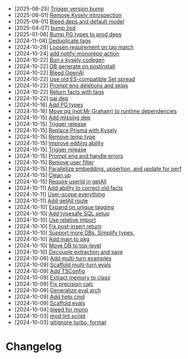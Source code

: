 - [2025-06-25] [Trigger version bump](https://github.com/RubricLab/memory/commit/210ddb2d2901fbccd2ab6023007f93a6365c1833)
- [2025-06-01] [Remove Kysely introspection](https://github.com/RubricLab/memory/commit/6a2060b3283fa712938b5653ac84ac6f99d83254)
- [2025-06-01] [Bleed deps and default model](https://github.com/RubricLab/memory/commit/c43d4c054fe1d7d2a013a3b662e68d6bc6228fc8)
- [2025-04-07] [bump zod](https://github.com/RubricLab/memory/commit/b7200c75c726a07b6e503e48fc52cd48333d4ffd)
- [2025-01-06] [Bump PG types to prod deps](https://github.com/RubricLab/memory/commit/65d9dd2b35d5a2d1e7fd24f963b594a42223c265)
- [2024-11-08] [Deduplicate tags](https://github.com/RubricLab/memory/commit/f310bf6ca22d794764fe470e54687025be81137b)
- [2024-10-28] [Loosen requirement on tag match](https://github.com/RubricLab/memory/commit/691545e6a012c6f0a7263dbc4d2ceff9837dc3fd)
- [2024-10-24] [add notify-monorepo action](https://github.com/RubricLab/memory/commit/53d286bb680f8785ebd63806f5bc2a4514ec9bbc)
- [2024-10-22] [Bun x kysely codegen](https://github.com/RubricLab/memory/commit/d0dfa75f9bc720454301e751d91bf8410e7d60f5)
- [2024-10-22] [DB generate on postinstall](https://github.com/RubricLab/memory/commit/2aef7c241b719d7baba6dc5daef6d53407540b60)
- [2024-10-22] [Bleed OpenAI](https://github.com/RubricLab/memory/commit/8f9ad0f4af1362c92b596817755ef5ed4afd3c98)
- [2024-10-22] [Use old ES-compatible Set spread](https://github.com/RubricLab/memory/commit/75a93b6fa36f295e66461d204cdc9e5ee9b00fcc)
- [2024-10-22] [Prompt eng deletions and skips](https://github.com/RubricLab/memory/commit/faa1c882d7ee8e7ff0acf36b192f7b98e81a3818)
- [2024-10-22] [Return facts with tags](https://github.com/RubricLab/memory/commit/8d894a20b2766e90f9c1ea8d1e4c7bfa04e99c28)
- [2024-10-22] [oai dep](https://github.com/RubricLab/memory/commit/e1a3c68f9c172d880bc2852680c97dac083ecaae)
- [2024-10-16] [Add PG types](https://github.com/RubricLab/memory/commit/0c5c10da97c1730b8556e00ac14fadb7f8665344)
- [2024-10-16] [Move pg (not Mr Graham) to runtime dependencies](https://github.com/RubricLab/memory/commit/da11d66302671f11119f1b17343b1449e7c51a95)
- [2024-10-15] [Add missing dep](https://github.com/RubricLab/memory/commit/9b0ce49f7a873fa1745d9e262e23405c04a5913e)
- [2024-10-15] [Trigger release](https://github.com/RubricLab/memory/commit/b737b478caadd3c5a57cf0aa1e75bab81804819e)
- [2024-10-15] [Replace Prisma with Kysely](https://github.com/RubricLab/memory/commit/fed6f2022cb78052d4afbb1c63d95f40e7e01832)
- [2024-10-15] [Remove temp type](https://github.com/RubricLab/memory/commit/7edd19d51c8b3d0d9f8625e996e4818614e731dd)
- [2024-10-15] [Improve editing ability](https://github.com/RubricLab/memory/commit/c4e105be1a85152af88e77c9b41ef061660e7138)
- [2024-10-15] [Trigger release](https://github.com/RubricLab/memory/commit/cb0a86ef9092c626da76b2aa74fd497afaeb7601)
- [2024-10-15] [Prompt eng and handle errors](https://github.com/RubricLab/memory/commit/fd5267164d4af76b0ec26846cb0f54f906825f82)
- [2024-10-15] [Remove user filter](https://github.com/RubricLab/memory/commit/a879c56559e8cbbd82b317ed53d8c49cf0aab98d)
- [2024-10-15] [Parallelize embedding, upsertion, and update for perf](https://github.com/RubricLab/memory/commit/38f574d2ba7c00f74f9a97a8e21e05315b47f118)
- [2024-10-15] [Clean up](https://github.com/RubricLab/memory/commit/0d5f66305ae9c973f7667576b8b7a966c67acbd7)
- [2024-10-15] [Require userId in getAll](https://github.com/RubricLab/memory/commit/17a1f03ce3817a9aed9391380ff340db15214046)
- [2024-10-11] [Add ability to correct old facts](https://github.com/RubricLab/memory/commit/2fc23586e30ca4e5366cada37c2e04d8647db3e5)
- [2024-10-11] [User-scope everything](https://github.com/RubricLab/memory/commit/621f063252eff5d8999173494b4c17f223f0d903)
- [2024-10-11] [Add getAll route](https://github.com/RubricLab/memory/commit/71eb1f5d7afbb26390d2b2617081b46301e9022c)
- [2024-10-10] [Expand on unique tagging](https://github.com/RubricLab/memory/commit/3c550db0b9cce3ce9f54fc56ecc6716d8475b397)
- [2024-10-10] [Add typesafe SQL setup](https://github.com/RubricLab/memory/commit/9acd10a3be5e0335970ca8f551a03847e04fcdda)
- [2024-10-10] [Use relative import](https://github.com/RubricLab/memory/commit/2161e8cc919ac63da4b092b61ff811566417bc08)
- [2024-10-10] [Fix post-insert return](https://github.com/RubricLab/memory/commit/a79a936cff2baadbd5411caec354579b47d8c846)
- [2024-10-10] [Support more DBs. Simplify types.](https://github.com/RubricLab/memory/commit/c9500b038646adac4a4250b9956914bafbb53bea)
- [2024-10-10] [Add main to pkg](https://github.com/RubricLab/memory/commit/ef8082790fbd93c6ae2b4b47112bc1986dd8f0ab)
- [2024-10-10] [Move DB to top-level](https://github.com/RubricLab/memory/commit/67913408246413448008f902963eb5a288b963d8)
- [2024-10-10] [Decouple extraction and save](https://github.com/RubricLab/memory/commit/d5fd7c08eff9458b9775ef439b480cd38922759d)
- [2024-10-09] [Add multi-turn examples](https://github.com/RubricLab/memory/commit/a0e32260e510a3ef1312030fcb5e2685ac2bb300)
- [2024-10-09] [Scaffold multi-turn evals](https://github.com/RubricLab/memory/commit/ecb5531acef6a924b81684660150eeb71d93e704)
- [2024-10-09] [Add TSConfig](https://github.com/RubricLab/memory/commit/ed521824cc492e46adff6d38a994e18cc08166b2)
- [2024-10-09] [Extract memory to class](https://github.com/RubricLab/memory/commit/5e165608ffad822c5b77ee03f1dfc308dcb1787a)
- [2024-10-09] [Fix precision calc](https://github.com/RubricLab/memory/commit/52fc41e151c47e276c37a24b3489ba414d032a0b)
- [2024-10-09] [Generalize eval arch](https://github.com/RubricLab/memory/commit/bf80487850e840525a1521925a439d7d9fc8d638)
- [2024-10-09] [Add help cmd](https://github.com/RubricLab/memory/commit/9f35d0016dcd5d0f909cb77c2ea33ef70da60fb1)
- [2024-10-09] [Scaffold evals](https://github.com/RubricLab/memory/commit/3801514a795881c74ea225d02eeae001a07ee57a)
- [2024-10-04] [bleed for mono](https://github.com/RubricLab/memory/commit/6db7d39072c60714068bcb00b07bbf917d76b4b8)
- [2024-10-03] [mod lint script](https://github.com/RubricLab/memory/commit/e5a4392d2e7852f0d1424f730aa1316bfeb66f3b)
- [2024-10-03] [gitignore turbo, format](https://github.com/RubricLab/memory/commit/fd8aedfe7144de98f9a405305e3b82839084fab7)
# Changelog

